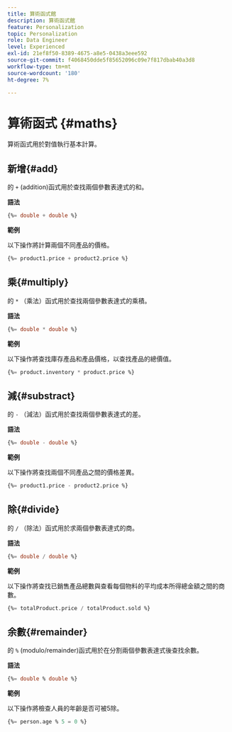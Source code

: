 ```yaml
---
title: 算術函式館
description: 算術函式館
feature: Personalization
topic: Personalization
role: Data Engineer
level: Experienced
exl-id: 21ef8f50-8389-4675-a8e5-0438a3eee592
source-git-commit: f4068450dde5f85652096c09e7f817dbab40a3d8
workflow-type: tm+mt
source-wordcount: '180'
ht-degree: 7%

---
```


# 算術函式 {#maths}

算術函式用於對值執行基本計算。

## 新增{#add}

的 `+` (addition)函式用於查找兩個參數表達式的和。

**語法**

```sql
{%= double + double %}
```

**範例**

以下操作將計算兩個不同產品的價格。

```sql
{%= product1.price + product2.price %}
```

## 乘{#multiply}

的 `*` （乘法）函式用於查找兩個參數表達式的乘積。

**語法**

```sql
{%= double * double %}
```

**範例**

以下操作將查找庫存產品和產品價格，以查找產品的總價值。

```sql
{%= product.inventory * product.price %}
```

## 減{#substract}

的 `-` （減法）函式用於查找兩個參數表達式的差。

**語法**

```sql
{%= double - double %}
```

**範例**

以下操作將查找兩個不同產品之間的價格差異。

```sql
{%= product1.price - product2.price %}
```

## 除{#divide}

的 `/` （除法）函式用於求兩個參數表達式的商。

**語法**

```sql
{%= double / double %}
```

**範例**

以下操作將查找已銷售產品總數與查看每個物料的平均成本所得總金額之間的商數。

```sql
{%= totalProduct.price / totalProduct.sold %}
```

## 余數{#remainder}

的 `%` (modulo/remainder)函式用於在分割兩個參數表達式後查找余數。

**語法**

```sql
{%= double % double %}
```

**範例**

以下操作將檢查人員的年齡是否可被5除。

```sql
{%= person.age % 5 = 0 %}
```
